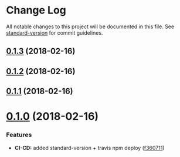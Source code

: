 # Change Log

All notable changes to this project will be documented in this file. See [standard-version](https://github.com/conventional-changelog/standard-version) for commit guidelines.

<a name="0.1.3"></a>
## [0.1.3](https://github.com/srfrnk/re-tree/compare/v0.1.2...v0.1.3) (2018-02-16)



<a name="0.1.2"></a>
## [0.1.2](https://github.com/srfrnk/re-tree/compare/v0.1.1...v0.1.2) (2018-02-16)



<a name="0.1.1"></a>
## [0.1.1](https://github.com/srfrnk/re-tree/compare/v0.1.0...v0.1.1) (2018-02-16)



<a name="0.1.0"></a>
# [0.1.0](https://github.com/srfrnk/re-tree/compare/v0.0.2...v0.1.0) (2018-02-16)


### Features

* **CI-CD:** added standard-version + travis npm deploy ([f360711](https://github.com/srfrnk/re-tree/commit/f360711))
